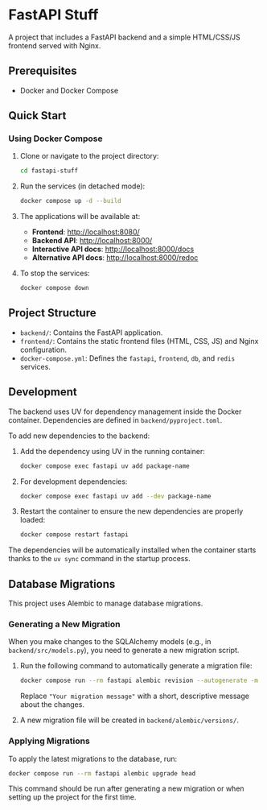 # FastAPI Stuff

A project that includes a FastAPI backend and a simple HTML/CSS/JS frontend served with Nginx.

## Prerequisites

- Docker and Docker Compose

## Quick Start

### Using Docker Compose

1.  Clone or navigate to the project directory:
    ```bash
    cd fastapi-stuff
    ```

2.  Run the services (in detached mode):
    ```bash
    docker compose up -d --build
    ```

3.  The applications will be available at:
    -   **Frontend**: [http://localhost:8080/](http://localhost:8080/)
    -   **Backend API**: [http://localhost:8000/](http://localhost:8000/)
    -   **Interactive API docs**: [http://localhost:8000/docs](http://localhost:8000/docs)
    -   **Alternative API docs**: [http://localhost:8000/redoc](http://localhost:8000/redoc)

4.  To stop the services:
    ```bash
    docker compose down
    ```

## Project Structure

-   `backend/`: Contains the FastAPI application.
-   `frontend/`: Contains the static frontend files (HTML, CSS, JS) and Nginx configuration.
-   `docker-compose.yml`: Defines the `fastapi`, `frontend`, `db`, and `redis` services.

## Development

The backend uses UV for dependency management inside the Docker container.
Dependencies are defined in `backend/pyproject.toml`.

To add new dependencies to the backend:

1.  Add the dependency using UV in the running container:
    ```bash
    docker compose exec fastapi uv add package-name
    ```

2.  For development dependencies:
    ```bash
    docker compose exec fastapi uv add --dev package-name
    ```

3.  Restart the container to ensure the new dependencies are properly loaded:
    ```bash
    docker compose restart fastapi
    ```

The dependencies will be automatically installed when the container starts
thanks to the `uv sync` command in the startup process.

## Database Migrations

This project uses Alembic to manage database migrations.

### Generating a New Migration

When you make changes to the SQLAlchemy models (e.g., in `backend/src/models.py`),
you need to generate a new migration script.

1.  Run the following command to automatically generate a migration file:
    ```bash
    docker compose run --rm fastapi alembic revision --autogenerate -m "Your migration message"
    ```
    Replace `"Your migration message"` with a short, descriptive message about the changes.

2.  A new migration file will be created in `backend/alembic/versions/`.

### Applying Migrations

To apply the latest migrations to the database, run:
```bash
docker compose run --rm fastapi alembic upgrade head
```
This command should be run after generating a new migration or when setting up the project for the first time.
